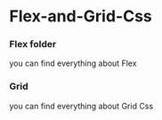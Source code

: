# Flex-and-Grid-Css
### Flex folder
you can find everything about Flex 

### Grid
you can find everything about Grid Css
